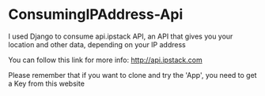 # ConsumingIPAddress-Api
I used Django to consume api.ipstack API, an API that gives you your location and other data, depending on your IP address

You can follow this link for more info: http://api.ipstack.com

Please remember that if you want to clone and try the 'App', you need to get a Key from this website

